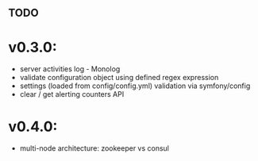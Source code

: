 ## TODO

# v0.3.0:

* server activities log - Monolog
* validate configuration object using defined regex expression
* settings (loaded from config/config.yml) validation via symfony/config
* clear / get alerting counters API

# v0.4.0:

* multi-node architecture: zookeeper vs consul
